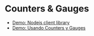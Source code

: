 # Counters & Gauges

* [Demo: Nodejs client library](01-nodejs-client-library/readme.md)
* [Demo: Usando Counters y Gauges](02-usando-counters-gauges/readme.md)